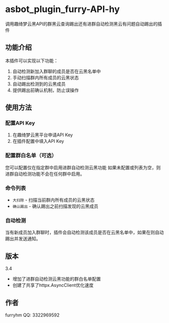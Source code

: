 # asbot_plugin_furry-API-hy

调用趣绮梦云黑API的群黑云查询踢出还有进群自动检测黑云有问题自动踢出的插件

## 功能介绍

本插件可以实现以下功能：

1. 自动检测新加入群聊的成员是否在云黑名单中
2. 手动扫描群内所有成员的云黑状态
3. 自动踢出检测到的云黑成员
4. 提供踢出前确认机制，防止误操作

## 使用方法

### 配置API Key

1. 在趣绮梦云黑平台申请API Key
2. 在插件配置中填入API Key

### 配置群白名单（可选）

您可以配置仅在指定群中启用进群自动检测云黑功能
如果未配置或列表为空，则进群自动检测功能不会在任何群中启用。

### 命令列表

- `大扫除` - 扫描当前群内所有成员的云黑状态
- `确认踢出` - 确认踢出之前扫描发现的云黑成员

### 自动检测

当有新成员加入群聊时，插件会自动检测该成员是否在云黑名单中，如果在则自动踢出并发送通知。

## 版本

3.4
- 增加了进群自动检测云黑功能的群白名单配置
- 创建了共享了httpx.AsyncClient优化速度

## 作者

furryhm QQ: 3322969592